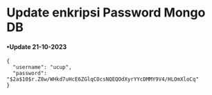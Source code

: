 # Update enkripsi Password Mongo DB
#### •Update 21-10-2023

```
{
  "username": "ucup",
  "password": "$2a$10$r.Z8w/WHkd7uHcE6ZGlqCOcsNQEQOdXyrYYcDMMY9V4/HLOmXloCq"
}
```
